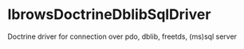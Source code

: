 IbrowsDoctrineDblibSqlDriver
============================

Doctrine driver for connection over pdo, dblib, freetds, (ms)sql server